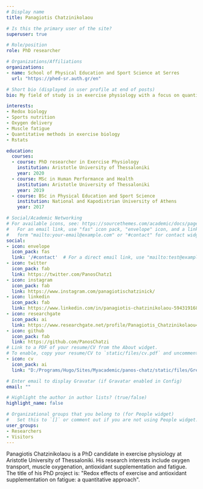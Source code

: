 ```yaml
---
# Display name
title: Panagiotis Chatzinikolaou

# Is this the primary user of the site?
superuser: true

# Role/position
role: PhD researcher

# Organizations/Affiliations
organizations:
- name: School of Physical Education and Sport Science at Serres
  url: "https://phed-sr.auth.gr/en"

# Short bio (displayed in user profile at end of posts)
bio: My field of study is in exercise physiology with a focus on quantitative redox biology of exercise.

interests:
- Redox biology
- Sports nutrition
- Oxygen delivery
- Muscle fatigue
- Quantitative methods in exercise biology
- Rstats

education:
  courses:
  - course: PhD researcher in Exercise Physiology
    institution: Aristotle University of Thessaloniki
    year: 2020
  - course: MSc in Human Performance and Health
    institution: Aristotle University of Thessaloniki
    year: 2019
  - course: BSc in Physical Education and Sport Science
    institution: National and Kapodistrian University of Athens
    year: 2017

# Social/Academic Networking
# For available icons, see: https://sourcethemes.com/academic/docs/page-builder/#icons
#   For an email link, use "fas" icon pack, "envelope" icon, and a link in the
#   form "mailto:your-email@example.com" or "#contact" for contact widget.
social:
- icon: envelope
  icon_pack: fas
  link: '/#contact'  # For a direct email link, use "mailto:test@example.org".
- icon: twitter
  icon_pack: fab
  link: https://twitter.com/PanosChatz1
- icon: instagram
  icon_pack: fab
  link: https://www.instagram.com/panagiotischatzinick/
- icon: linkedin
  icon_pack: fab
  link: https://www.linkedin.com/in/panagiotis-chatzinikolaou-594319168/
- icon: researchgate
  icon_pack: ai
  link: https://www.researchgate.net/profile/Panagiotis_Chatzinikolaou4
- icon: github
  icon_pack: fab
  link: https://github.com/PanosChatzi
# Link to a PDF of your resume/CV from the About widget.
# To enable, copy your resume/CV to `static/files/cv.pdf` and uncomment the lines below.
- icon: cv
  icon_pack: ai
  link: "D:/Programs/Hugo/Sites/Myacademic/panos-chatz/static/files/Greek CV- PC.pdf"

# Enter email to display Gravatar (if Gravatar enabled in Config)
email: ""

# Highlight the author in author lists? (true/false)
highlight_name: false

# Organizational groups that you belong to (for People widget)
#   Set this to `[]` or comment out if you are not using People widget.
user_groups:
- Researchers
- Visitors
---
```


Panagiotis Chatzinikolaou is a PhD candidate in exercise physiology at Aristotle University of Thessaloniki. His research interests include oxygen transport, muscle oxygenation, antioxidant supplementation and fatigue. The title of his PhD project is: "Redox effects of exercise and antioxidant supplementation on fatigue: a quantitative approach".


